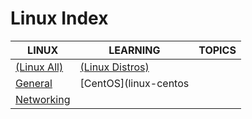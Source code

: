 # Linux Index

|LINUX|LEARNING|TOPICS|
|---|---|---|
|[(Linux All)](linux-all-index)|[(Linux Distros)](linux-distros-index)||
|[General](linux-general)|[CentOS](linux-centos||
|[Networking](linux-networking)|||
